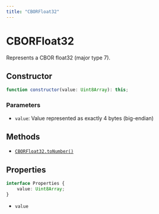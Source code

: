 ```yaml
---
title: "CBORFloat32"
---
```


# CBORFloat32

Represents a CBOR float32 (major type 7).

## Constructor

```ts
function constructor(value: Uint8Array): this;
```

### Parameters

- `value`: Value represented as exactly 4 bytes (big-endian)

## Methods

- [`CBORFloat32.toNumber()`](/reference/main/CBORFloat32/toNumber)

## Properties

```ts
interface Properties {
	value: Uint8Array;
}
```

- `value`
